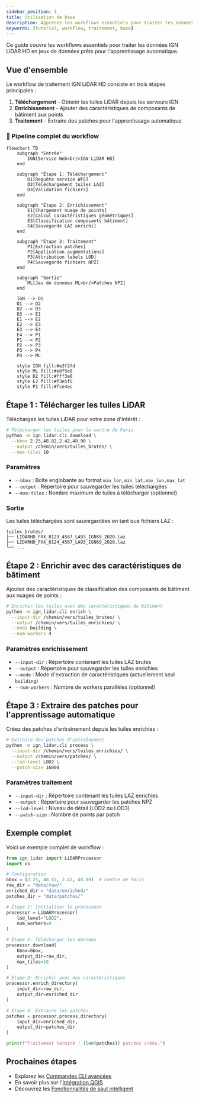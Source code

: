 ```yaml
---
sidebar_position: 1
title: Utilisation de base
description: Apprenez les workflows essentiels pour traiter les données IGN LiDAR
keywords: [tutoriel, workflow, traitement, base]
---
```


Ce guide couvre les workflows essentiels pour traiter les données IGN LiDAR HD en jeux de données prêts pour l'apprentissage automatique.

## Vue d'ensemble

Le workflow de traitement IGN LiDAR HD consiste en trois étapes principales :

1. **Téléchargement** - Obtenir les tuiles LiDAR depuis les serveurs IGN
2. **Enrichissement** - Ajouter des caractéristiques de composants de bâtiment aux points
3. **Traitement** - Extraire des patches pour l'apprentissage automatique

### 🔄 Pipeline complet du workflow

```mermaid
flowchart TD
    subgraph "Entrée"
        IGN[Service Web<br/>IGN LiDAR HD]
    end

    subgraph "Étape 1: Téléchargement"
        D1[Requête service WFS]
        D2[Téléchargement tuiles LAZ]
        D3[Validation fichiers]
    end

    subgraph "Étape 2: Enrichissement"
        E1[Chargement nuage de points]
        E2[Calcul caractéristiques géométriques]
        E3[Classification composants bâtiment]
        E4[Sauvegarde LAZ enrichi]
    end

    subgraph "Étape 3: Traitement"
        P1[Extraction patches]
        P2[Application augmentations]
        P3[Attribution labels LOD]
        P4[Sauvegarde fichiers NPZ]
    end

    subgraph "Sortie"
        ML[Jeu de données ML<br/>Patches NPZ]
    end

    IGN --> D1
    D1 --> D2
    D2 --> D3
    D3 --> E1
    E1 --> E2
    E2 --> E3
    E3 --> E4
    E4 --> P1
    P1 --> P2
    P2 --> P3
    P3 --> P4
    P4 --> ML

    style IGN fill:#e3f2fd
    style ML fill:#e8f5e8
    style D2 fill:#fff3e0
    style E2 fill:#f3e5f5
    style P1 fill:#fce4ec
```

## Étape 1 : Télécharger les tuiles LiDAR

Téléchargez les tuiles LiDAR pour votre zone d'intérêt :

```bash
# Télécharger les tuiles pour le centre de Paris
python -m ign_lidar.cli download \
  --bbox 2.25,48.82,2.42,48.90 \
  --output /chemin/vers/tuiles_brutes/ \
  --max-tiles 10
```

### Paramètres

- `--bbox` : Boîte englobante au format `min_lon,min_lat,max_lon,max_lat`
- `--output` : Répertoire pour sauvegarder les tuiles téléchargées
- `--max-tiles` : Nombre maximum de tuiles à télécharger (optionnel)

### Sortie

Les tuiles téléchargées sont sauvegardées en tant que fichiers LAZ :

```text
tuiles_brutes/
├── LIDARHD_FXX_0123_4567_LA93_IGN69_2020.laz
├── LIDARHD_FXX_0124_4567_LA93_IGN69_2020.laz
└── ...
```

## Étape 2 : Enrichir avec des caractéristiques de bâtiment

Ajoutez des caractéristiques de classification des composants de bâtiment aux nuages de points :

```bash
# Enrichir les tuiles avec des caractéristiques de bâtiment
python -m ign_lidar.cli enrich \
  --input-dir /chemin/vers/tuiles_brutes/ \
  --output /chemin/vers/tuiles_enrichies/ \
  --mode building \
  --num-workers 4
```

### Paramètres enrichissement

- `--input-dir` : Répertoire contenant les tuiles LAZ brutes
- `--output` : Répertoire pour sauvegarder les tuiles enrichies
- `--mode` : Mode d'extraction de caractéristiques (actuellement seul `building`)
- `--num-workers` : Nombre de workers parallèles (optionnel)

## Étape 3 : Extraire des patches pour l'apprentissage automatique

Créez des patches d'entraînement depuis les tuiles enrichies :

```bash
# Extraire des patches d'entraînement
python -m ign_lidar.cli process \
  --input-dir /chemin/vers/tuiles_enrichies/ \
  --output /chemin/vers/patches/ \
  --lod-level LOD2 \
  --patch-size 16000
```

### Paramètres traitement

- `--input-dir` : Répertoire contenant les tuiles LAZ enrichies
- `--output` : Répertoire pour sauvegarder les patches NPZ
- `--lod-level` : Niveau de détail (LOD2 ou LOD3)
- `--patch-size` : Nombre de points par patch

## Exemple complet

Voici un exemple complet de workflow :

```python
from ign_lidar import LiDARProcessor
import os

# Configuration
bbox = (2.25, 48.82, 2.42, 48.90)  # Centre de Paris
raw_dir = "data/raw/"
enriched_dir = "data/enriched/"
patches_dir = "data/patches/"

# Étape 1: Initialiser le processeur
processor = LiDARProcessor(
    lod_level="LOD2",
    num_workers=4
)

# Étape 2: Télécharger les données
processor.download(
    bbox=bbox,
    output_dir=raw_dir,
    max_tiles=10
)

# Étape 3: Enrichir avec des caractéristiques
processor.enrich_directory(
    input_dir=raw_dir,
    output_dir=enriched_dir
)

# Étape 4: Extraire les patches
patches = processor.process_directory(
    input_dir=enriched_dir,
    output_dir=patches_dir
)

print(f"Traitement terminé ! {len(patches)} patches créés.")
```

## Prochaines étapes

- Explorez les [Commandes CLI avancées](cli-commands.md)
- En savoir plus sur l'[Intégration QGIS](qgis-integration.md)
- Découvrez les [Fonctionnalités de saut intelligent](../features/smart-skip.md)
